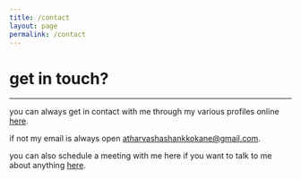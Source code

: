 ```yaml
---
title: /contact
layout: page
permalink: /contact
---
```


# get in touch?

---

you can always get in contact with me through my various profiles online <a href="https://linktr.ee/atharvakokane">here</a>. 

if not my email is always open atharvashashankkokane@gmail.com. 

you can also schedule a meeting with me here if you want to talk to me about anything <a href="https://calendly.com/atharvashashankkokane/30min">here</a>.
